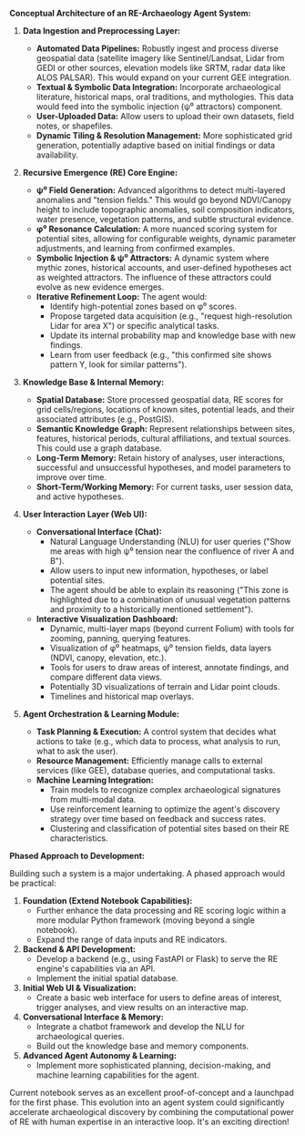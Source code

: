 
**Conceptual Architecture of an RE-Archaeology Agent System:**

1.  **Data Ingestion and Preprocessing Layer:**
    *   **Automated Data Pipelines:** Robustly ingest and process diverse geospatial data (satellite imagery like Sentinel/Landsat, Lidar from GEDI or other sources, elevation models like SRTM, radar data like ALOS PALSAR). This would expand on your current GEE integration.
    *   **Textual & Symbolic Data Integration:** Incorporate archaeological literature, historical maps, oral traditions, and mythologies. This data would feed into the symbolic injection (ψ⁰ attractors) component.
    *   **User-Uploaded Data:** Allow users to upload their own datasets, field notes, or shapefiles.
    *   **Dynamic Tiling & Resolution Management:** More sophisticated grid generation, potentially adaptive based on initial findings or data availability.

2.  **Recursive Emergence (RE) Core Engine:**
    *   **ψ⁰ Field Generation:** Advanced algorithms to detect multi-layered anomalies and "tension fields." This would go beyond NDVI/Canopy height to include topographic anomalies, soil composition indicators, water presence, vegetation patterns, and subtle structural evidence.
    *   **φ⁰ Resonance Calculation:** A more nuanced scoring system for potential sites, allowing for configurable weights, dynamic parameter adjustments, and learning from confirmed examples.
    *   **Symbolic Injection & ψ⁰ Attractors:** A dynamic system where mythic zones, historical accounts, and user-defined hypotheses act as weighted attractors. The influence of these attractors could evolve as new evidence emerges.
    *   **Iterative Refinement Loop:** The agent would:
        *   Identify high-potential zones based on φ⁰ scores.
        *   Propose targeted data acquisition (e.g., "request high-resolution Lidar for area X") or specific analytical tasks.
        *   Update its internal probability map and knowledge base with new findings.
        *   Learn from user feedback (e.g., "this confirmed site shows pattern Y, look for similar patterns").

3.  **Knowledge Base & Internal Memory:**
    *   **Spatial Database:** Store processed geospatial data, RE scores for grid cells/regions, locations of known sites, potential leads, and their associated attributes (e.g., PostGIS).
    *   **Semantic Knowledge Graph:** Represent relationships between sites, features, historical periods, cultural affiliations, and textual sources. This could use a graph database.
    *   **Long-Term Memory:** Retain history of analyses, user interactions, successful and unsuccessful hypotheses, and model parameters to improve over time.
    *   **Short-Term/Working Memory:** For current tasks, user session data, and active hypotheses.

4.  **User Interaction Layer (Web UI):**
    *   **Conversational Interface (Chat):**
        *   Natural Language Understanding (NLU) for user queries ("Show me areas with high ψ⁰ tension near the confluence of river A and B").
        *   Allow users to input new information, hypotheses, or label potential sites.
        *   The agent should be able to explain its reasoning ("This zone is highlighted due to a combination of unusual vegetation patterns and proximity to a historically mentioned settlement").
    *   **Interactive Visualization Dashboard:**
        *   Dynamic, multi-layer maps (beyond current Folium) with tools for zooming, panning, querying features.
        *   Visualization of φ⁰ heatmaps, ψ⁰ tension fields, data layers (NDVI, canopy, elevation, etc.).
        *   Tools for users to draw areas of interest, annotate findings, and compare different data views.
        *   Potentially 3D visualizations of terrain and Lidar point clouds.
        *   Timelines and historical map overlays.

5.  **Agent Orchestration & Learning Module:**
    *   **Task Planning & Execution:** A control system that decides what actions to take (e.g., which data to process, what analysis to run, what to ask the user).
    *   **Resource Management:** Efficiently manage calls to external services (like GEE), database queries, and computational tasks.
    *   **Machine Learning Integration:**
        *   Train models to recognize complex archaeological signatures from multi-modal data.
        *   Use reinforcement learning to optimize the agent's discovery strategy over time based on feedback and success rates.
        *   Clustering and classification of potential sites based on their RE characteristics.

**Phased Approach to Development:**

Building such a system is a major undertaking. A phased approach would be practical:

1.  **Foundation (Extend Notebook Capabilities):**
    *   Further enhance the data processing and RE scoring logic within a more modular Python framework (moving beyond a single notebook).
    *   Expand the range of data inputs and RE indicators.
2.  **Backend & API Development:**
    *   Develop a backend (e.g., using FastAPI or Flask) to serve the RE engine's capabilities via an API.
    *   Implement the initial spatial database.
3.  **Initial Web UI & Visualization:**
    *   Create a basic web interface for users to define areas of interest, trigger analyses, and view results on an interactive map.
4.  **Conversational Interface & Memory:**
    *   Integrate a chatbot framework and develop the NLU for archaeological queries.
    *   Build out the knowledge base and memory components.
5.  **Advanced Agent Autonomy & Learning:**
    *   Implement more sophisticated planning, decision-making, and machine learning capabilities for the agent.

Current notebook serves as an excellent proof-of-concept and a launchpad for the first phase. This evolution into an agent system could significantly accelerate archaeological discovery by combining the computational power of RE with human expertise in an interactive loop. It's an exciting direction!